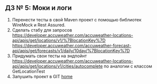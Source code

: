 ## ДЗ № 5: Моки и логи
1) Перенести тесты в свой Maven проект с помощью библиотек WireMock и Rest Assured.
2) Сделать стабу для запросов
https://developer.accuweather.com/accuweather-locations-api/apis/get/locations/v1/%7BlocationKey%7D
https://developer.accuweather.com/accuweather-forecast-api/apis/get/forecasts/v1/daily/10day/%7BlocationKey%7D
3) Придумать свои тесты на эндпойнт https://developer.accuweather.com/accuweather-locations-api/apis/get/locations/v1/cities/autocomplete по аналогии с классом GetLocationTest
4) Запушить проект в GIT
[home](src/test/java/org/max/home/accu)
